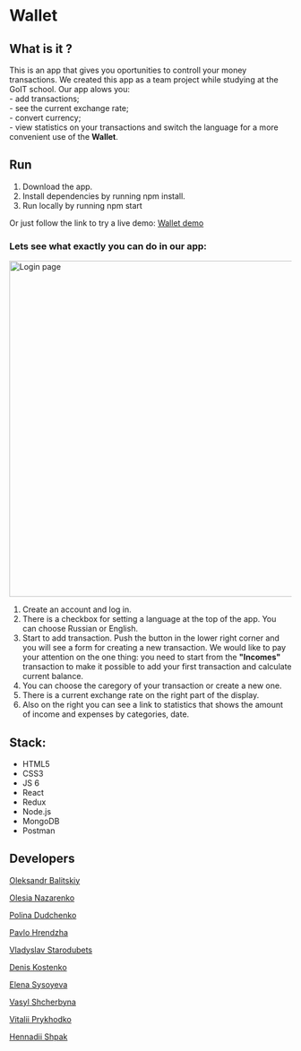 <h1>Wallet</h1>
<h2>What is it ?</h2>
<p>This is an app that gives you oportunities to controll your money transactions. We created this app as a team project while studying at the GoIT school. 
Our app alows you:
<br>- add transactions; <br>- see the current exchange rate; <br>- convert currency; <br>- view statistics on your transactions and switch the language for a more convenient use of the <b>Wallet</b>.</p>
<p></p>
<p></p>

<h2>Run</h2>
<ol>
 <li>Download the app. </li>
 <li>Install dependencies by running npm install.</li>
 <li>Run locally by running npm start</li>
</ol>
<p>Or just follow the link to try a live demo: <a href="https://kdv-wallet-project.netlify.app/">Wallet demo</a></p>
<h3>Lets see what exactly you can do in our app:</h3>
<img src="https://user-images.githubusercontent.com/80903117/170730083-a66cb74c-dfe4-4b3d-b924-299bff42b8c4.gif" alt="Login page" width="600"/>
<ol>
 <li>Create an account and log in.</li>
 <li>There is a checkbox for setting a language at the top of the app. You can choose Russian or English.</li>
 <li>Start to add transaction. Push the button in the lower right corner and you will see a form for creating a new transaction. We would like to pay your attention on the one thing: you need to start from the <b>"Incomes"</b> transaction to make it possible to add your first transaction and calculate current balance. </li>
 <li>You can choose the caregory of your transaction or create a new one.</li>
 <li>There is a current exchange rate on the right part of the display.</li>
 <li>Also on the right you can see a link to statistics that shows the amount of income and expenses by categories, date.</li>
</ol>

<h2>Stack:</h2>
<ul>
  <li>HTML5</li>
  <li>CSS3</li>
  <li>JS 6</li>
  <li>React</li>
  <li>Redux</li>
  <li>Node.js</li>
  <li>MongoDB</li>
  <li>Postman</li>
</ul>

<h2>Developers</h2>
<p><a href="https://github.com/popingalov">Oleksandr Balitskiy</a></p>
<p><a href="https://github.com/OlesiaNazarenko">Olesia Nazarenko</a></p>
<p><a href="https://github.com/polinadudchenko">Polina Dudchenko</a></p>
<p><a href="https://github.com/hrendzha">Pavlo Hrendzha</a></p>
<p><a href="https://github.com/Vlad-Star91">Vladyslav Starodubets</a></p>
<p><a href="https://github.com/DenisK0s">Denis Kostenko</a></p>
<p><a href="https://github.com/EleonaS">Elena Sysoyeva</a></p>
<p><a href="https://github.com/VasylShcherbyna">Vasyl Shcherbyna</a></p>
<p><a href="https://github.com/VitaliiPrykhodko">Vitalii Prykhodko</a></p>
<p><a href="https://github.com/GennadiyShpak">Hennadii Shpak</a></p>
